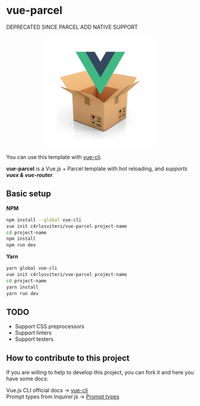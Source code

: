 # vue-parcel

DEPRECATED SINCE PARCEL ADD NATIVE SUPPORT

<p align="center"><img src="./logo.png" alt="vue-parcel logo"></p>

You can use this template with [vue-cli](https://github.com/vuejs/vue-cli).

**vue-parcel** is a Vue.js + Parcel template with hot reloading, and *supports **vuex & vue-router***.

## Basic setup

**NPM**
``` bash
npm install --global vue-cli
vue init c4rlosviteri/vue-parcel project-name
cd project-name
npm install
npm run dev
```

**Yarn**
``` bash
yarn global vue-cli
vue init c4rlosviteri/vue-parcel project-name
cd project-name
yarn install
yarn run dev
```

## TODO

* Support CSS preprocessors
* Support linters
* Support testers

## How to contribute to this project

If you are willing to help to develop this project, you can fork it and here you have some docs:

Vue.js CLI official docs → [vue-cli](https://github.com/vuejs/vue-cli/blob/master/README.md#writing-custom-templates-from-scratch)  
Prompt types from Inquirer.js → [Prompt types](https://github.com/SBoudrias/Inquirer.js/#question)
